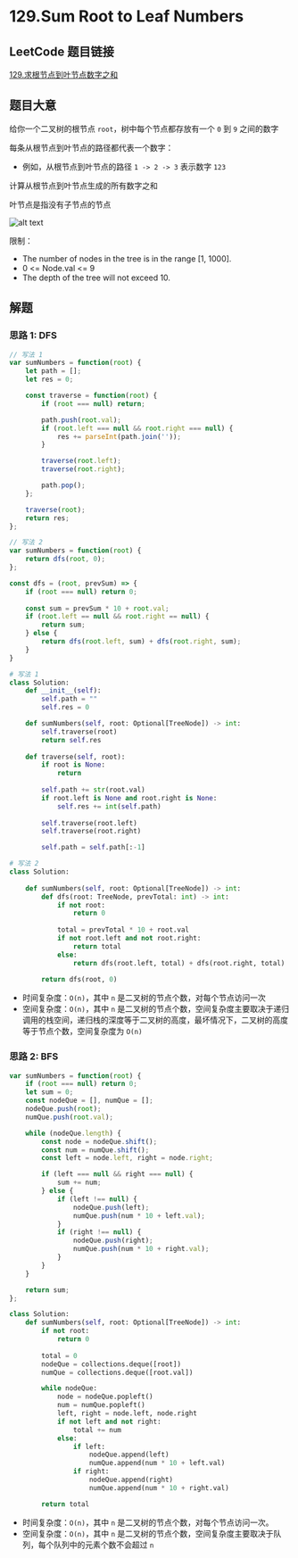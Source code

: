# 129.Sum Root to Leaf Numbers 

## LeetCode 题目链接

[129.求根节点到叶节点数字之和](https://leetcode.cn/problems/sum-root-to-leaf-numbers/)

## 题目大意

给你一个二叉树的根节点 `root`，树中每个节点都存放有一个 `0` 到 `9` 之间的数字

每条从根节点到叶节点的路径都代表一个数字：
- 例如，从根节点到叶节点的路径 `1 -> 2 -> 3` 表示数字 `123` 
  
计算从根节点到叶节点生成的所有数字之和 

叶节点是指没有子节点的节点

![alt text](images/example129.png)

限制：
- The number of nodes in the tree is in the range [1, 1000].
- 0 <= Node.val <= 9
- The depth of the tree will not exceed 10.
  
## 解题

### 思路 1: DFS

```js
// 写法 1
var sumNumbers = function(root) {
    let path = [];
    let res = 0;

    const traverse = function(root) {
        if (root === null) return;

        path.push(root.val);
        if (root.left === null && root.right === null) {
            res += parseInt(path.join(''));
        }

        traverse(root.left);
        traverse(root.right);

        path.pop();
    };

    traverse(root);
    return res;
};

// 写法 2
var sumNumbers = function(root) {
    return dfs(root, 0);
};

const dfs = (root, prevSum) => {
    if (root === null) return 0;
    
    const sum = prevSum * 10 + root.val;
    if (root.left == null && root.right == null) {
        return sum;
    } else {
        return dfs(root.left, sum) + dfs(root.right, sum);
    }
}
```
```python
# 写法 1
class Solution:
    def __init__(self):
        self.path = ""
        self.res = 0

    def sumNumbers(self, root: Optional[TreeNode]) -> int:
        self.traverse(root)
        return self.res
    
    def traverse(self, root):
        if root is None:
            return
        
        self.path += str(root.val)
        if root.left is None and root.right is None:
            self.res += int(self.path)
        
        self.traverse(root.left)
        self.traverse(root.right)

        self.path = self.path[:-1]

# 写法 2
class Solution:
   
    def sumNumbers(self, root: Optional[TreeNode]) -> int:
        def dfs(root: TreeNode, prevTotal: int) -> int:
            if not root:
                return 0
            
            total = prevTotal * 10 + root.val
            if not root.left and not root.right:
                return total
            else:
                return dfs(root.left, total) + dfs(root.right, total)
        
        return dfs(root, 0)
```

- 时间复杂度：`O(n)`，其中 `n` 是二叉树的节点个数，对每个节点访问一次
- 空间复杂度：`O(n)`，其中 `n` 是二叉树的节点个数，空间复杂度主要取决于递归调用的栈空间，递归栈的深度等于二叉树的高度，最坏情况下，二叉树的高度等于节点个数，空间复杂度为 `O(n)`

### 思路 2: BFS

```js
var sumNumbers = function(root) {
    if (root === null) return 0;
    let sum = 0;
    const nodeQue = [], numQue = [];
    nodeQue.push(root);
    numQue.push(root.val);

    while (nodeQue.length) {
        const node = nodeQue.shift();
        const num = numQue.shift();
        const left = node.left, right = node.right;

        if (left === null && right === null) {
            sum += num;
        } else {
            if (left !== null) {
                nodeQue.push(left);
                numQue.push(num * 10 + left.val);
            }
            if (right !== null) {
                nodeQue.push(right);
                numQue.push(num * 10 + right.val);
            }
        }
    }

    return sum;
};
```
```python
class Solution:
    def sumNumbers(self, root: Optional[TreeNode]) -> int:
        if not root:
            return 0
        
        total = 0
        nodeQue = collections.deque([root])
        numQue = collections.deque([root.val])

        while nodeQue:
            node = nodeQue.popleft()
            num = numQue.popleft()
            left, right = node.left, node.right
            if not left and not right:
                total += num
            else:
                if left:
                    nodeQue.append(left)
                    numQue.append(num * 10 + left.val)
                if right:
                    nodeQue.append(right)
                    numQue.append(num * 10 + right.val)

        return total
```

- 时间复杂度：`O(n)`，其中 `n` 是二叉树的节点个数，对每个节点访问一次。
- 空间复杂度：`O(n)`，其中 `n` 是二叉树的节点个数，空间复杂度主要取决于队列，每个队列中的元素个数不会超过 `n`
